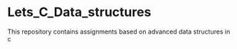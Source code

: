 # Lets_C_Data_structures
This repository contains assignments based on advanced data structures in c 
